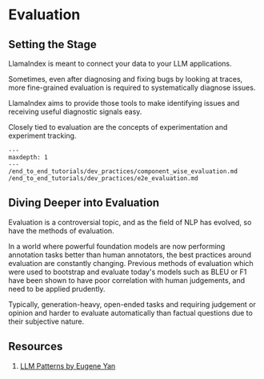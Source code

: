 # Evaluation

## Setting the Stage

LlamaIndex is meant to connect your data to your LLM applications.

Sometimes, even after diagnosing and fixing bugs by looking at traces, more fine-grained evaluation is required to systematically diagnose issues.

LlamaIndex aims to provide those tools to make identifying issues and receiving useful diagnostic signals easy.

Closely tied to evaluation are the concepts of experimentation and experiment tracking.

```{toctree}
---
maxdepth: 1
---
/end_to_end_tutorials/dev_practices/component_wise_evaluation.md
/end_to_end_tutorials/dev_practices/e2e_evaluation.md
```

## Diving Deeper into Evaluation
Evaluation is a controversial topic, and as the field of NLP has evolved, so have the methods of evaluation.

In a world where powerful foundation models are now performing annotation tasks better than human annotators, the best practices around evaluation are constantly changing. Previous methods of evaluation which were used to bootstrap and evaluate today's models such as BLEU or F1 have been shown to have poor correlation with human judgements, and need to be applied prudently.

Typically, generation-heavy, open-ended tasks and requiring judgement or opinion and harder to evaluate automatically than factual questions due to their subjective nature.

## Resources
1. [LLM Patterns by Eugene Yan](https://eugeneyan.com/writing/llm-patterns/)

